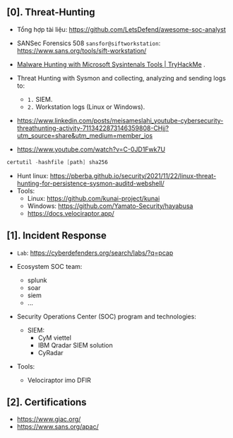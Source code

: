 ## [0]. Threat-Hunting

- Tổng hợp tài liệu: https://github.com/LetsDefend/awesome-soc-analyst
- SANSec Forensics 508 `sansfor@siftworkstation`: https://www.sans.org/tools/sift-workstation/
- [Malware Hunting with Microsoft Sysintenals Tools | TryHackMe](https://www.youtube.com/watch?v=owAOHsLyD3Y) .
- Threat Hunting with Sysmon and collecting, analyzing and sending logs to:
  * `1.` SIEM.
  * `2.` Workstation logs (Linux or Windows).
- https://www.linkedin.com/posts/meisameslahi_youtube-cybersecurity-threathunting-activity-7113422873146359808-CHjj?utm_source=share&utm_medium=member_ios

- https://www.youtube.com/watch?v=C-0JD1Fwk7U

```ps1
certutil -hashfile [path] sha256
```

- Hunt linux: https://pberba.github.io/security/2021/11/22/linux-threat-hunting-for-persistence-sysmon-auditd-webshell/
- Tools:
  - Linux: https://github.com/kunai-project/kunai
  - Windows: https://github.com/Yamato-Security/hayabusa
  - https://docs.velociraptor.app/
## [1]. Incident Response
- `Lab`: https://cyberdefenders.org/search/labs/?q=pcap
- Ecosystem SOC team:
  - splunk
  - soar
  - siem
  - ...
- Security Operations Center (SOC) program and technologies:
  * SIEM:
    + CyM viettel
    + IBM Qradar SIEM solution
    + CyRadar 

- Tools:
   * Velociraptor imo DFIR

## [2]. Certifications
- https://www.giac.org/
- https://www.sans.org/apac/
